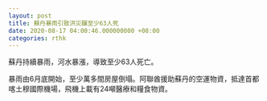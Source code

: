 ```yaml
---
layout: post
title: 蘇丹暴雨引致洪災釀至少63人死
date: 2020-08-17 04:00:46.000000000 +08:00
categories: rthk
---
```


蘇丹持續暴雨，河水暴漲，導致至少63人死亡。

暴雨由6月底開始，至少萬多間房屋倒塌。阿聯酋援助蘇丹的空運物資，抵達首都喀土穆國際機場，飛機上載有24噸醫療和糧食物資。
